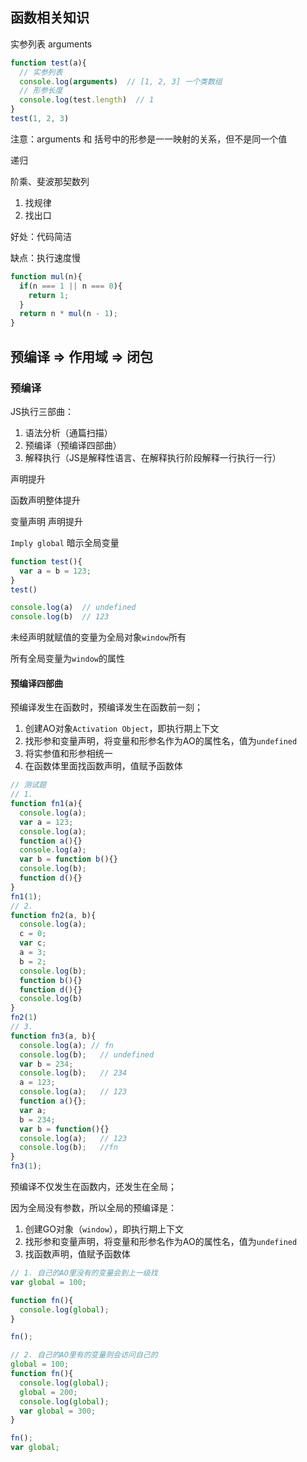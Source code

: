## 函数相关知识

实参列表 arguments

```js
function test(a){
  // 实参列表
  console.log(arguments)  // [1, 2, 3] 一个类数组
  // 形参长度
  console.log(test.length)	// 1
}
test(1, 2, 3)

```

注意：arguments 和 括号中的形参是一一映射的关系，但不是同一个值



递归

阶乘、斐波那契数列

1. 找规律
2. 找出口

好处：代码简洁

缺点：执行速度慢

```js
function mul(n){
  if(n === 1 || n === 0){
    return 1;
  }
  return n * mul(n - 1);
}
```





## 预编译 => 作用域 => 闭包

### 预编译

JS执行三部曲：

1. 语法分析（通篇扫描）
2. 预编译（预编译四部曲）
3. 解释执行（JS是解释性语言、在解释执行阶段解释一行执行一行）



声明提升

函数声明整体提升

变量声明 声明提升



`Imply global` 暗示全局变量

```js
function test(){
  var a = b = 123;
}
test()

console.log(a)	// undefined
console.log(b)	// 123
```

未经声明就赋值的变量为全局对象`window`所有

所有全局变量为`window`的属性



#### 预编译四部曲

预编译发生在函数时，预编译发生在函数前一刻；

1. 创建AO对象`Activation Object`，即执行期上下文
2. 找形参和变量声明，将变量和形参名作为AO的属性名，值为`undefined`
3. 将实参值和形参相统一
4. 在函数体里面找函数声明，值赋予函数体

```js
// 测试题
// 1.
function fn1(a){
  console.log(a);
  var a = 123;
  console.log(a);
  function a(){}
  console.log(a);
  var b = function b(){}
  console.log(b);
  function d(){}
}
fn1(1);
// 2.
function fn2(a, b){
  console.log(a); 
  c = 0;
  var c;
  a = 3;
  b = 2;
  console.log(b); 
  function b(){}
  function d(){}
  console.log(b) 
}
fn2(1)
// 3.
function fn3(a, b){
  console.log(a); // fn
  console.log(b);	// undefined
  var b = 234;
  console.log(b);	// 234
  a = 123;
  console.log(a);	// 123
  function a(){};
  var a;	
  b = 234;
  var b = function(){}
  console.log(a);	// 123
  console.log(b);	//fn
}
fn3(1);

```

预编译不仅发生在函数内，还发生在全局；

因为全局没有参数，所以全局的预编译是：

1. 创建GO对象（`window`），即执行期上下文
2. 找形参和变量声明，将变量和形参名作为AO的属性名，值为`undefined`
3. 找函数声明，值赋予函数体

```js
// 1. 自己的AO里没有的变量会到上一级找
var global = 100;

function fn(){
  console.log(global);
}

fn();

// 2. 自己的AO里有的变量则会访问自己的
global = 100;
function fn(){
  console.log(global);
  global = 200;
  console.log(global);
  var global = 300;
}

fn();
var global;

```

